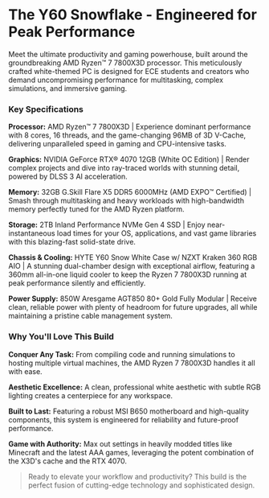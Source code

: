 # The Y60 Snowflake - Engineered for Peak Performance

Meet the ultimate productivity and gaming powerhouse, built around the groundbreaking AMD Ryzen™ 7 7800X3D processor. This meticulously crafted white-themed PC is designed for ECE students and creators who demand uncompromising performance for multitasking, complex simulations, and immersive gaming.

### Key Specifications

**Processor:** AMD Ryzen™ 7 7800X3D | Experience dominant performance with 8 cores, 16 threads, and the game-changing 96MB of 3D V-Cache, delivering unparalleled speed in gaming and CPU-intensive tasks.

**Graphics:** NVIDIA GeForce RTX® 4070 12GB (White OC Edition) | Render complex projects and dive into ray-traced worlds with stunning detail, powered by DLSS 3 AI acceleration.

**Memory:** 32GB G.Skill Flare X5 DDR5 6000MHz (AMD EXPO™ Certified) | Smash through multitasking and heavy workloads with high-bandwidth memory perfectly tuned for the AMD Ryzen platform.

**Storage:** 2TB Inland Performance NVMe Gen 4 SSD | Enjoy near-instantaneous load times for your OS, applications, and vast game libraries with this blazing-fast solid-state drive.

**Chassis & Cooling:** HYTE Y60 Snow White Case w/ NZXT Kraken 360 RGB AIO | A stunning dual-chamber design with exceptional airflow, featuring a 360mm all-in-one liquid cooler to keep the Ryzen 7 7800X3D running at peak performance silently and efficiently.

**Power Supply:** 850W Aresgame AGT850 80+ Gold Fully Modular | Receive clean, reliable power with plenty of headroom for future upgrades, all while maintaining a pristine cable management system. 

### Why You'll Love This Build

**Conquer Any Task:** From compiling code and running simulations to hosting multiple virtual machines, the AMD Ryzen 7 7800X3D handles it all with ease.

**Aesthetic Excellence:** A clean, professional white aesthetic with subtle RGB lighting creates a centerpiece for any workspace.

**Built to Last:** Featuring a robust MSI B650 motherboard and high-quality components, this system is engineered for reliability and future-proof performance.

**Game with Authority:** Max out settings in heavily modded titles like Minecraft and the latest AAA games, leveraging the potent combination of the X3D's cache and the RTX 4070.

> Ready to elevate your workflow and productivity? This build is the perfect fusion of cutting-edge technology and sophisticated design.
